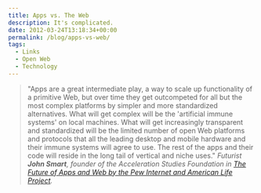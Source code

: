 ```yaml
---
title: Apps vs. The Web
description: It's complicated.
date: 2012-03-24T13:18:34+00:00
permalink: /blog/apps-vs-web/
tags:
  - Links
  - Open Web
  - Technology
---
```


> "Apps are a great intermediate play, a way to scale up functionality of a primitive Web, but over time they get outcompeted for all but the most complex platforms by simpler and more standardized alternatives. What will get complex will be the 'artificial immune systems' on local machines. What will get increasingly transparent and standardized will be the limited number of open Web platforms and protocols that all the leading desktop and mobile hardware and their immune systems will agree to use. The rest of the apps and their code will reside in the long tail of vertical and niche uses."
> <cite>Futurist **John Smart**, founder of the Acceleration Studies Foundation in [The Future of Apps and Web by the Pew Internet and American Life Project](http://pewinternet.org/Reports/2012/Future-of-Apps-and-Web/Overview.aspx).</cite>
